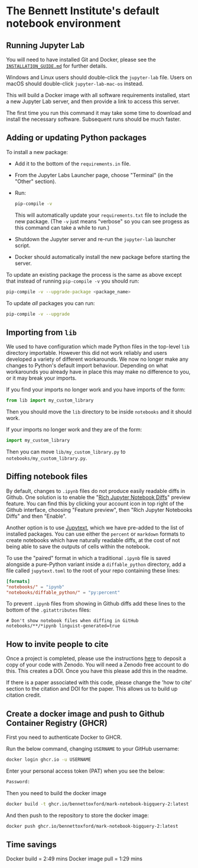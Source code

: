 # The Bennett Institute's default notebook environment

## Running Jupyter Lab

You will need to have installed Git and Docker, please see the
[`INSTALLATION_GUIDE.md`](INSTALLATION_GUIDE.md) for further details.

Windows and Linux users should double-click the `jupyter-lab` file.
Users on macOS should double-click `jupyter-lab-mac-os` instead.

This will build a Docker image with all software requirements installed,
start a new Jupyter Lab server, and then provide a link to access this
server.

The first time you run this command it may take some time to download
and install the necessary software. Subsequent runs should be much
faster.

## Adding or updating Python packages

To install a new package:

- Add it to the bottom of the `requirements.in` file.
- From the Jupyter Labs Launcher page, choose "Terminal" (in the
  "Other" section).
- Run:

  ```sh
  pip-compile -v
  ```

  This will automatically update your `requirements.txt` file to
  include the new package. (The `-v` just means "verbose" so you can
  see progess as this command can take a while to run.)
- Shutdown the Jupyter server and re-run the `jupyter-lab` launcher
  script.
- Docker should automatically install the new package before starting
  the server.

To update an existing package the process is the same as above except
that instead of running `pip-compile -v` you should run:

```sh
pip-compile -v --upgrade-package <package_name>
```

To update _all_ packages you can run:

```sh
pip-compile -v --upgrade
```

## Importing from `lib`

We used to have configuration which made Python files in the top-level
`lib` directory importable. However this did not work reliably and users
developed a variety of different workarounds. We now no longer make any
changes to Python's default import behaviour. Depending on what
workarounds you already have in place this may make no difference to
you, or it may break your imports.

If you find your imports no longer work and you have imports of the
form:

```python
from lib import my_custom_library
```

Then you should move the `lib` directory to be inside `notebooks` and it
should work.

If your imports no longer work and they are of the form:

```python
import my_custom_library
```

Then you can move `lib/my_custom_library.py` to
`notebooks/my_custom_library.py`.

## Diffing notebook files

By default, changes to `.ipynb` files do not produce easily readable
diffs in Github. One solution is to enable the "[Rich Jupyter Notebook
Diffs][richdiff]" preview feature. You can find this by clicking your
account icon in top right of the Github interface, choosing "Feature
preview", then "Rich Jupyter Notebooks Diffs" and then "Enable".

[richdiff]: https://github.blog/changelog/2023-03-01-feature-preview-rich-jupyter-notebook-diffs/

Another option is to use [Jupytext][jupytext], which we have pre-added to the
list of installed packages. You can use either the `percent` or
`markdown` formats to create notebooks which have naturally readable
diffs, at the cost of not being able to save the outputs of cells within
the notebook.

[jupytext]: https://jupytext.readthedocs.io/en/latest/

To use the "paired" format in which a traditional `.ipynb` file is saved
alongside a pure-Python variant inside a `diffable_python` directory,
add a file called `jupytext.toml` to the root of your repo containing
these lines:

```toml
[formats]
"notebooks/" = "ipynb"
"notebooks/diffable_python/" = "py:percent"
```

To prevent `.ipynb` files from showing in Github diffs add these lines
to the bottom of the `.gitattributes` files:

```text
# Don't show notebook files when diffing in GitHub
notebooks/**/*ipynb linguist-generated=true
```

## How to invite people to cite

Once a project is completed, please use the instructions [here](https://guides.github.com/activities/citable-code/) to deposit a copy of your code with Zenodo. You will need a Zenodo free account to do this. This creates a DOI. Once you have this please add this in the readme.

If there is a paper associated with this code, please change the 'how to cite' section to the citation and DOI for the paper. This allows us to build up citation credit.

## Create a docker image and push to Github Container Registry (GHCR)

First you need to authenticate Docker to GHCR.

Run the below command, changing `USERNAME` to your GitHub username:

```bash
docker login ghcr.io -u USERNAME
```

Enter your personal access token (PAT) when you see the below:

```bash
Password:
```

Then you need to build the docker image

```bash
docker build -t ghcr.io/bennettoxford/mark-notebook-bigquery-2:latest .
```

And then push to the repository to store the docker image:

```bash
docker push ghcr.io/bennettoxford/mark-notebook-bigquery-2:latest
```

## Time savings

Docker build = 2:49 mins
Docker image pull = 1:29 mins
